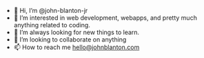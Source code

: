 - 👋 Hi, I’m @john-blanton-jr
- 👀 I’m interested in web development, webapps, and pretty much anything related to coding. 
- 🌱 I’m always looking for new things to learn.
- 💞️ I’m looking to collaborate on anything
- 📫 How to reach me hello@johnblanton.com


<!---
john-blanton-jr/john-blanton-jr is a ✨ special ✨ repository because its `README.md` (this file) appears on your GitHub profile.
You can click the Preview link to take a look at your changes.
--->
